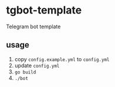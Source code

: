 # tgbot-template

Telegram bot template

## usage

1. copy `config.example.yml` to `config.yml`
2. update `config.yml`
3. `go build`
4. `./bot`
